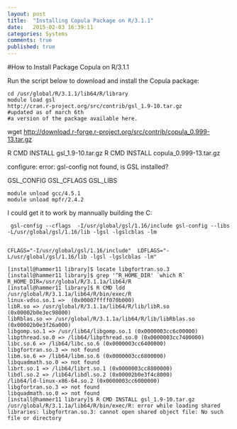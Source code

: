 ```yaml
---
layout: post
title:  "Installing Copula Package on R/3.1.1"
date:   2015-02-03 16:39:11
categories: Systems
comments: true
published: true
---
```

#How to Install Package Copula on R/3.1.1


Run the script below to download and install the Copula package:


	cd /usr/global/R/3.1.1/lib64/R/library
	module load gsl
	http://cran.r-project.org/src/contrib/gsl_1.9-10.tar.gz
    #updated as of march 6th 
    #a version of the package available here.
wget http://download.r-forge.r-project.org/src/contrib/copula_0.999-13.tar.gz

R CMD INSTALL gsl_1.9-10.tar.gz
	R CMD INSTALL copula_0.999-13.tar.gz


configure: error: gsl-config not found, is GSL installed?
 
 
 GSL_CONFIG
 GSL_CFLAGS
 GSL_LIBS

	module unload gcc/4.5.1
	module unload mpfr/2.4.2

I could get it to work by mannually building the C:

	 gsl-config --cflags  -I/usr/global/gsl/1.16/include gsl-config --libs -L/usr/global/gsl/1.16/lib -lgsl -lgslcblas -lm


	CFLAGS="-I/usr/global/gsl/1.16/include"  LDFLAGS="-L/usr/global/gsl/1.16/lib -lgsl -lgslcblas -lm"
    
    [install@hammer11 library]$ locate libgfortran.so.3
    [install@hammer11 library]$ grep '^R_HOME_DIR' `which R`
    R_HOME_DIR=/usr/global/R/3.1.1a/lib64/R
    [install@hammer11 library]$ R CMD ldd /usr/global/R/3.1.1a/lib64/R/bin/exec/R
	linux-vdso.so.1 =>  (0x00007ffff070b000)
	libR.so => /usr/global/R/3.1.1a/lib64/R/lib/libR.so (0x00002b0e3ec98000)
	libRblas.so => /usr/global/R/3.1.1a/lib64/R/lib/libRblas.so (0x00002b0e3f26a000)
	libgomp.so.1 => /usr/lib64/libgomp.so.1 (0x0000003cc6c00000)
	libpthread.so.0 => /lib64/libpthread.so.0 (0x0000003cc7400000)
	libc.so.6 => /lib64/libc.so.6 (0x0000003cc6400000)
	libgfortran.so.3 => not found
	libm.so.6 => /lib64/libm.so.6 (0x0000003cc6800000)
	libquadmath.so.0 => not found
	librt.so.1 => /lib64/librt.so.1 (0x0000003cc8800000)
	libdl.so.2 => /lib64/libdl.so.2 (0x00002b0e3f4c8000)
	/lib64/ld-linux-x86-64.so.2 (0x0000003cc6000000)
	libgfortran.so.3 => not found
	libquadmath.so.0 => not found
    [install@hammer11 library]$ R CMD INSTALL gsl_1.9-10.tar.gz
    /usr/global/R/3.1.1a/lib64/R/bin/exec/R: error while loading shared libraries: libgfortran.so.3: cannot open shared object file: No such file or directory




